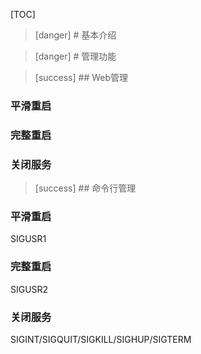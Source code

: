 
[TOC]

>[danger] # 基本介绍


>[danger] # 管理功能

>[success] ## Web管理

### 平滑重启

### 完整重启

### 关闭服务


>[success] ## 命令行管理



### 平滑重启
SIGUSR1

### 完整重启
SIGUSR2

### 关闭服务
SIGINT/SIGQUIT/SIGKILL/SIGHUP/SIGTERM











